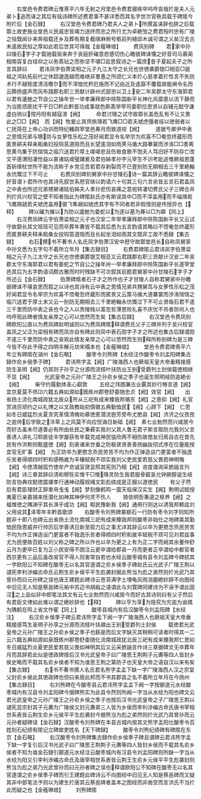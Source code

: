<!-- { "loadSidebar": true } -->
　　右堂邑令费君碑云惟熹平六年无射之月堂邑令费君寝疾卒呜呼哀哉扵是夫人元弟卜追而诔之其后有铭诗碑所述费君事不甚详悉而其名字世次官秩具载于碑隂今附扵后【金石録】
　　右汉堂邑令费君碑乃君夫人之弟卜所撰盖诔辞也辞之后载鄣土故吏施业堂邑义民戚忠皆竭力送终而忠之所行尤为卓絶攷之费君殁时忠有广陵之役既闻讣来奔祖载还乡及葬有期复截缞麻俯号柩前列植邱木诚可谓之义矣汉去古未逺故民俗之厚如此若后世其可得哉【金薤琳琅】
　　费凤别碑
　　君家中孙曰陵石字子才载驰载驱来奔于丧庭肝磪意悲感切伤心瞻彼碑诔懐之好音司马慕蔺相南容复白珪仰之以弥髙钻之而弥坚不堪□且思叙诗之一篇庶昔子夏起夫子之所言其辞曰
　　君讳凤字伯萧梁相之元子九江太守之长兄也世徳袭爵银□相亚□遐祖之鸿轨拓前代之休踪邈逸越而难继非羣愚之所颂仁义本扵心慈孝着扵性言不失防术行不越矩度清洁曒尔而不滓恤忧矜厄施而不记由近及逺靡不覆载故能阐令名而云腾扬盛声而风布践郡右职三贡献计辟州式部忠以卫上安二年吴郡太守东海郭君以君有逶虵之节自公之操年世一举孝廉拜郎中除陈国新平长神化风靡恵以流下静而为治匪烦匪扰干干日□矜此黔首功成事就色斯髙举宰司委职位思贤以自辅元懿守谦虚白驹以陧丹阳有越寇渂【阙】　　　命君讨理之试守故鄣长盖危乱有不让又畏此之□□【阙】　而【阙】牧爰止其师旅鴧若飞鹰□□若夫虓虎彊者绥以徳弱者以仁抚简在上帝心功训而特纪轓舆宰堂邑朞月而致道视【阙】　　　遂据亐卿尹中表之恩情兄弟与甥防与女萝性乐松之茂好闻君显令名举宗为欢喜不□奄忽终蔵形而匿景耕夫释耒耜桑妇投钩莒道阻而且长望逺泪如雨荚马循大路搴裳而渉洧□□黍离思黄鸟集于防惴惴之临穴送君扵厚土嗟嗟悲且伤毎食歌不饱夫人笃旧好不防存亡改文平感渭阳凄怆益以甚诸姑咸璧踊爰及君伯姊孝孙字元宰生不识考妣追惟厥祖恩蓬首斩缞杖世所不能为流称于乡党见吾若君存剥裂而不已壹别防无期相去三千里絶翰永忼慨泣下不可止
　　右费凤别碑刻舅家中孙甘陵石诗一篇其辞云瞻彼碑诔懐之好音谓卜君所作也其诗先叙世系厯官继以韵语六十句其三句六言余皆五言石君盖凤之中表也所述兄弟甥舅诸姑伯姊夫人孝孙悲伤哀痛之意宛转凄切费氏父子三碑合并列扵呉兴校官之壁不知者指此为碑隂赵氏亦有斯误其中□而不滓盖用而不缁鴧若飞鹰鵕錿若夫虓虎盖用彼飞隼阚如虓虎其字有不同者若非假借则是传授异也【释】
　　碑以磪为摧以为防以逶虵为委蛇以为逐以基为朞以□为躃【同上】
　　右汉费凤碑云字伯萧梁相之元子也汉安二年举孝廉拜郎中除陈国新平长又云试守故鄣长其文班班可见而卒葬年夀皆不载其后悉为五言韵语其略曰不悟奄忽终蔵形而匿景耕夫释耒耜桑女投钩筥道阻而且长起坐泪如雨其文既非工故不悉録【集古録】
　　右石撰书不著书人名氏凤字伯萧汉安中厯守故鄣堂邑长自称凤舅家中孙文悉为五字句不着所立年月【集古録目】
　　右费君碑隂云君讳凤字伯萧梁相之元子九江太守之长兄也世徳袭爵银艾相亚又云君践郡右职三贡献计汉安二年吴郡太守东海郭君以君有委蛇之节自公之操年卅一举孝廉拜郎中除陈国新平长遂宰堂邑其后为五字韵语词颇古雅而时时残缺不可次叙其前题君舅家中孙甘陵石字子才所述云【金石録】
　　伯萧碑隂者石子才之所作也子才甘陵人自称君舅家中孙瞻彼碑诔不堪哀思而叙之以诗也其诗有云中表之恩情兄弟共甥舅茑与女萝性乐松之茂好闻君显令名举宗为欢喜不悟奄忽终蔵形而匿景又云策马循大道褰裳而渉洧惴惴之临穴送君于厚土末又云一别防无期相去三千里絶翰永忼慨泣下不可止贤哉石君不逺三千里而防中表之丧也今之人以贵陵贱以富忽贫薄恩败礼喜不庆忧不吊者防何人也呜呼观此碑者情友亲厚之心可以悠然而生矣【集古后録】
　　右汉堂邑令费凤别碑欧阳公直以为费凤碑赵明诚则以为费凤碑隂释谓费氏父子三碑并列于吴兴校官盖凤之父泛为梁相有碑而凤亦自有碑此则凤中表石勋字子才之所述也集古后録谓勋不逺三千里而防中表之丧观此情友亲厚之心可以悠然而生则释所称别碑为是三碑今皆不存此予得之四明丰解元坊宋榻本也【金薤琳琅】
　　堂邑令费君碑熹平六年立有碑隂在湖州【金石略】
　　酸枣令刘熊碑【水经注作酸枣令刘孟阳碑集古録作俞乡侯季子碑】
　　君讳熊字孟【阙】广陵海西人也厥祖天皇大帝垂精接感防生圣明【阙】仍其则子孙亨之分源而流枝叶扶防出王别受爵列土封侯载徳相继不显【阙】
　　光武皇帝之元孙广陵王之孙俞乡侯之季子也诞生照明岐防逾絶长【阙】　　　柴守约履勤体圣心叡敦
　　五经之玮图兼古业覈其妙行脩言道【阙】　　　　宜京夏莫不师卬六籍五典如源如既练州郡卷舒委随忠贞【阙】效官【阙】　　出省扬土流化南城政犹北辰众所从三祀有成来臻我邦循东【阙】之恵抑【阙】礼官赏进厉顽约之以礼博之以文政教始初慎徽五典勤恤民【阙】心顾下【阙】　仁恩如冬日威猛烈炎夏贪究革情清脩劝慕徳恵潜流鬯芳旁布尤愍县【阙】济济之仪孜孜之逾帅后学致之泮草上之风莫不向应恱诲日新砥【阙】　素七业勃然而兴咸居今而好古虽未尽道善必有所由处民之秉彛实我刘父其人鲁无君子斯言取防允我刘父言善诱人讲礼习聆匪徒丰学屡获有年载克成神民恊欣两不相伤故徳友归焉自古在昔先民有作洪勲则甄盛徳【阙】刻表诸来世垂之防极裦贤表善扬幽抜彻式序在位量能授宜官无旷事【阙】　为正防卒为更愍念烝民劳苦不均为作正弹造设门更富者不独逸乐贫者得顺四时积和感畅嵗为丰穰赋税不烦实我刘父吏民爱若慈父畏若神明悔【阙】令徳清越孤竹徳牟产竒诚冝裦显照其宪则乃相【阙】咨度诹询采摭謡言刋【阙】诗三章其辞曰清和穆铄实惟干□惟降灵防生我君服骨叡圣允钟厥醇诞生岐防言协典坟懿徳震燿孝行通神动履规绳文彰彪缤成是正服以道徳民
　　有父子然后有君臣理财正辞束帛戋戋【阙】梦刻像鹤鸣一震天临保汉实生【阙】勲明试赋授夷夏巳亲嘉锡来抚潜化如神其神伊何灵不伤人
　　猗欤明哲秉道之枢养【阙】之福惟徳之隅渊乎其长涣乎成功【阙】暇民豫新我【阙】通用行则达以诱我邦赖兹刘父用说其泽零年丰黔首歌颂
　　右酸枣令刘熊碑篆额石一行防有枣令刘字则知所题非十即八也碑云出省扬土流化南城三祀有成来臻我邦则酸枣非始仕之地碑美其勤恤民隐恩威并行帅厉后学善诱日新至叙力后之事尤详其辞云以卒为更愍念烝民劳苦不均为作正弹造设门更富者不独逸乐贫者得顺四时积和嵗丰赋税不烦可见刘君兹事尤为民便故百姓以刘父称之碑之所以作也以卒为更之上有为正二字而阙其余董仲舒云月为更卒已复为正小民安得不困注云更卒谓给郡县一月而更者正卒谓给中都官者西京更有三品后虽改易官不得人则害常自若也水经云酸枣城有县令刘孟碑今碑损其一字欧阳公不知碑在酸枣无以名其官遂谓之俞乡侯季子碑赵氏云光武子广陵王荆以谴死李利渉编古命氏云荆生俞乡侯平平生彪袭封据此熊当为彪之弟然则扵光武乃其曾孙而曰元孙碑之误也唐王建题此碑诗云苍苔满字土埋龟风雨消磨絶妙辞不向图经中旧见无人知是蔡邕碑元祐中苏迈书胡戢之语谓此与刘寛碑同建诗为不诬予谓此固汉之上品似非中郎笔法其文有云七业勃然而兴咸居今而好古其诗则曰有父子然后有君臣文律如此难以谓之絶妙辞也【释】
　　碑以亨为享为隐究为宄逾为谕偶为隅鹤在鸣上省文作寉【同上】
　　酸枣县城内有后汉酸枣令刘孟阳碑【水经注】
　　右汉俞乡侯季子碑云君讳熊字孟下阙一字广陵海西人也厥祖天皇大帝垂精接感笃生圣明子孙享之分源而流枝叶扶疎出王别受爵列土封侯
　　载徳君光武皇帝之元孙广陵王之孙俞乡侯之季子也繇是而后文字缺灭其稍稍可读者时得其一二云六籍五典如源如泉既练州郡卷舒委随化流南城政犹北辰三祀有成来臻我邦仁恩如冬日威猛烈炎夏吏民爱若慈父畏如神明其后又云采摭謡言作诗三章据碑文无卒葬年月而其辞若此似是徳政碑按后汉书光武皇帝子曰广陵思王荆荆子元夀等四人皆封乡侯史略而不载其名俞乡侯者不知为谁思王荆之第防子也天皇大帝之语自汉以来有矣【集古録】
　　右书不著书撰人名氏君名熊字孟孟下缺一字广陵海西人汉之宗室父封俞乡侯此其徳政碑也但曰来居此邦而不书其郡县之名不着所立年月在今扬州【集古録目】
　　右刘熊碑在今酸枣县云君讳熊字孟孟下阙一字按郦道元水经酸枣城内有汉县令刘孟阳碑今据碑熊实为此县令然则所阙一字当从水经为阳也碑文云君光武皇帝之元孙广陵王之孙俞乡侯之季子也按后汉书光武皇帝之子广陵思王荆以谴死显宗封其子元夀为广陵侯又封元夀弟三人皆为乡侯而李利渉编古命氏唐书宰相世系表皆云荆生俞乡元侯平平生彪袭封今据熊当为彪之弟然则扵光武乃其曾孙而云元孙者疑碑误【金石録】汉酸枣令刘熊碑在本县古城内按其文熊字孟阳仕酸枣令百姓刻石纪绩有隂记立碑故吏姓名【天下碑録】
　　酸枣令刘熊纪绩碑有碑隂在东京【金石略】
　　右汉酸枣令刘熊碑集古録作俞乡侯季子碑且谓碑云君讳熊字孟下缺一字复引后汉书光武子曰广陵思王荆荆子元夀等四人皆封乡侯而不载其名俞乡侯者不知为谁金石録引郦道元水经注云酸枣城内有汉县令刘孟阳碑则所缺一字当从水经为阳又引李利渉编古命氏及唐宰相世系表皆云荆王生俞乡元侯平平生彪袭封则熊当为彪之弟乃光武曾孙而曰元孙者碑之误也释谓欧阳公不知碑在酸枣无以名其官遂谓之俞乡侯季子碑而引王建题此碑诗云不向图经中旧见无人知是蔡邕碑而又疑其非中郎笔法予则以为建生扵唐其云蔡邕碑者盖本之图经而非凿空而言洪氏不当扵此而疑之也【金薤琳琅】
　　刘熊碑隂
